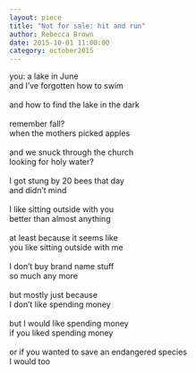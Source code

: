 ```yaml
---
layout: piece
title: "Not for sale: hit and run"
author: Rebecca Brown
date: 2015-10-01 11:00:00
category: october2015
--- 
```

you: a lake in June<br>
and I’ve forgotten how to swim<br><br>
and how to find the lake in the dark<br><br>
remember fall?<br>
when the mothers picked apples<br><br>
and we snuck through the church<br>
looking for holy water?<br><br>
I got stung by 20 bees that day<br>
and didn’t mind <br><br>
I like sitting outside with you<br>
better than almost anything<br><br>
at least because it seems like<br>
you like sitting outside with me <br><br>
I don’t buy brand name stuff<br>
so much any more<br><br>
but mostly just because <br>
I don’t like spending money<br><br>
but I would like spending money <br>
if you liked spending money<br><br>
or if you wanted to save an endangered species<br>
I would too